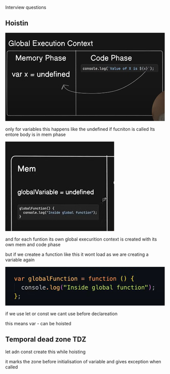 Interview questions 

## Hoistin

![alt text](image.png)

only for variables this happens like the undefined 
if fucniton is called lts entore body is in mem phase


![alt text](image-1.png)

and for each funtion its own global execurition context is created with its own mem and code phase

but if we createe a function like this it wont load as we are creating a variable again

![alt text](image-2.png)

if we use let or const we cant use before declareation

this means var - can be hoisted


## Temporal dead zone TDZ

let adn const create this while hoisting

it marks the zone before initialisation of variable and gives exception when called 
